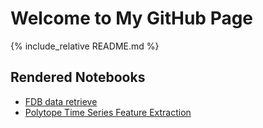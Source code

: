 # Welcome to My GitHub Page

<!-- Include README content -->
{% include_relative README.md %}

## Rendered Notebooks

- [FDB data retrieve](_posts/data_retrieve_from_FDB.html)
- [Polytope Time Series Feature Extraction](_posts/polytope_feature_extraction_icon.html)

